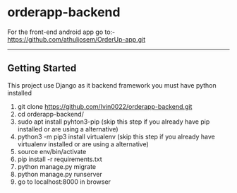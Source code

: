 # orderapp-backend

For the front-end android app go to:- <https://github.com/athuljosem/OrderUp-app.git>

---
## Getting Started 
This project use Django as it backend framework you must have python installed 

1. git clone <https://github.com/Ivin0022/orderapp-backend.git>
2. cd orderapp-backend/
3. sudo apt install pyhton3-pip  (skip this step if you already have pip installed or are using a alternative)
4. python3 -m pip3 install virtualenv (skip this step if you already have virtualenv installed or are using a alternative)
5. source env/bin/activate
6. pip install -r requirements.txt
7. python manage.py migrate
8. python manage.py runserver
9. go to localhost:8000 in browser